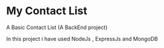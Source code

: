 # My Contact List

A Basic Contact List (A BackEnd project)

In this project i have used NodeJs , ExpressJs and MongoDB